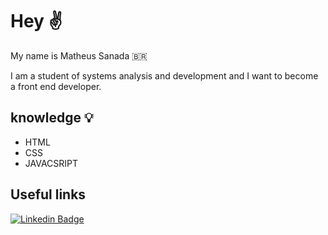 # Hey ✌️
  
My name is Matheus Sanada 🇧🇷

I am a student of systems analysis and development and I want to become a front end developer.

## knowledge 💡

 - HTML
 - CSS
 - JAVACSRIPT
 
 
 ## Useful links
 [![Linkedin Badge](https://www.linkedin.com/in/matheus-sanada-5a4918204?style=flat-square&logo=Linkedin&logoColor=white&link=https://www.linkedin.com/in/matheus-sanada-5a4918204/)](https://www.linkedin.com/in/matheus-sanada-5a4918204/) 
 
